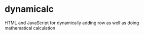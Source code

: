 # dynamicalc
HTML and JavaScript for dynamically adding row as well as doing mathematical calculation
